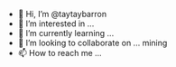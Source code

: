- 👋 Hi, I’m @taytaybarron
- 👀 I’m interested in ...
- 🌱 I’m currently learning ...
- 💞️ I’m looking to collaborate on ... mining
- 📫 How to reach me ...

<!---
taytaybarron/taytaybarron is a ✨ special ✨ repository because its `README.md` (this file) appears on your GitHub profile.
You can click the Preview link to take a look at your changes.
--->

